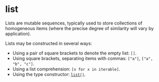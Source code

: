 # list
Lists are mutable sequences, typically used to store collections of homogeneous items (where the precise degree of similarity will vary by application).

Lists may be constructed in several ways:
- Using a pair of square brackets to denote the empty list: `[]`.
- Using square brackets, separating items with commas: `["a"]`, `["a", "b", "c"]`.
- Using a list comprehension: `[x for x in iterable]`.
- Using the type constructor: [`list()`](/built-in-functions/list.md).